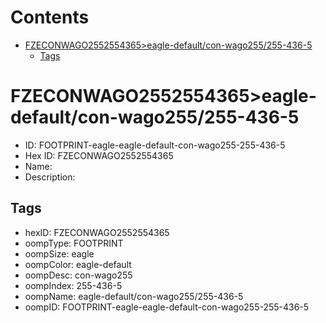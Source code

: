 



Contents
========

* [FZECONWAGO2552554365>eagle-default/con-wago255/255-436-5](#fzeconwago2552554365eagle-defaultcon-wago255255-436-5)
	* [Tags](#tags)

# FZECONWAGO2552554365>eagle-default/con-wago255/255-436-5

- ID: FOOTPRINT-eagle-eagle-default-con-wago255-255-436-5
- Hex ID: FZECONWAGO2552554365
- Name: 
- Description: 

## Tags

- hexID: FZECONWAGO2552554365
- oompType: FOOTPRINT
- oompSize: eagle
- oompColor: eagle-default
- oompDesc: con-wago255
- oompIndex: 255-436-5
- oompName: eagle-default/con-wago255/255-436-5
- oompID: FOOTPRINT-eagle-eagle-default-con-wago255-255-436-5
